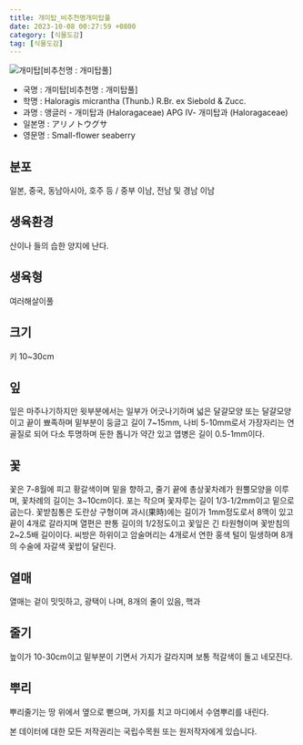 ```yaml
---
title: 개미탑_비추천명개미탑풀
date: 2023-10-08 00:27:59 +0800
category: [식물도감]
tag: [식물도감]
---
```




![개미탑[비추천명 : 개미탑풀]](/fileUpload/plants/basic/Haloragaceae/Haloragis/13922/13922_1_th2.jpg)
- 국명 : 개미탑[비추천명 : 개미탑풀]
- 학명 : Haloragis micrantha (Thunb.) R.Br. ex Siebold & Zucc.
- 과명 : 앵글러 - 개미탑과 (Haloragaceae) APG Ⅳ- 개미탑과 (Haloragaceae)
- 일본명 : アリノトウグサ
- 영문명 : Small-flower seaberry


## 분포
일본, 중국, 동남아시아, 호주 등 / 중부 이남, 전남 및 경남 이남
## 생육환경
산이나 들의 습한 양지에 난다.
## 생육형
여러해살이풀 
## 크기
키 10~30cm
## 잎
잎은 마주나기하지만 윗부분에서는 일부가 어긋나기하며 넓은 달걀모양 또는 달걀모양이고 끝이 뾰족하며 밑부분이 둥글고 길이 7~15mm, 나비 5-10mm로서 가장자리는 연골질로 되어 다소 투명하며 둔한 톱니가 약간 있고 엽병은 길이 0.5-1mm이다.
## 꽃
꽃은 7-8월에 피고 황갈색이며 밑을 향하고, 줄기 끝에 총상꽃차례가 원뿔모양을 이루며, 꽃차례의 길이는 3~10cm이다. 포는 작으며 꽃자루는 길이 1/3-1/2mm이고 밑으로 굽는다. 꽃받침통은 도란상 구형이며 과시(果時)에는 길이가 1mm정도로서 8맥이 있고 끝이 4개로 갈라지며 열편은 판통 길이의 1/2정도이고 꽃잎은 긴 타원형이며 꽃받침의 2~2.5배 길이이다. 씨방은 하위이고 암술머리는 4개로서 연한 홍색 털이 밀생하며 8개의 수술에 자갈색 꽃밥이 달린다.
## 열매
열매는 겉이 밋밋하고, 광택이 나며, 8개의 줄이 있음, 핵과 
## 줄기
높이가 10-30cm이고 밑부분이 기면서 가지가 갈라지며 보통 적갈색이 돌고 네모진다.
## 뿌리
뿌리줄기는 땅 위에서 옆으로 뻗으며, 가지를 치고 마디에서 수염뿌리를 내린다. 






본 데이터에 대한 모든 저작권리는 국립수목원 또는 원저작자에게 있습니다.
